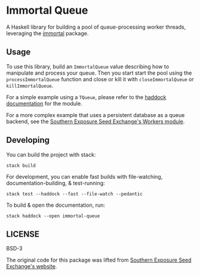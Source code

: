 # Immortal Queue

A Haskell library for building a pool of queue-processing worker threads,
leveraging the [immortal][immortal] package.


## Usage

To use this library, build an `ImmortalQueue` value describing how to
manipulate and process your queue. Then you start start the pool using the
`processImmortalQueue` function and close or kill it with `closeImmortalQueue`
or `killImmortalQueue`.

For a simple example using a `TQueue`, please refer to the [haddock
documentation][hackage] for the module.

For a more complex example that uses a persistent database as a queue backend,
see the [Southern Exposure Seed Exchange's Workers module][sese-workers].


## Developing

You can build the project with stack:

```
stack build
```

For development, you can enable fast builds with file-watching,
documentation-building, & test-running:
```
stack test --haddock --fast --file-watch --pedantic
````

To build & open the documentation, run:

```
stack haddock --open immortal-queue
````


## LICENSE

BSD-3

The original code for this package was lifted from [Southern Exposure Seed
Exchange's website][sese].


[hackage]: https://hackage.haskell.org/package/immortal-queue/docs/Control-Immortal-Queue.html
[sese-workers]: https://github.com/Southern-Exposure-Seed-Exchange/southernexposure.com/blob/develop/server/src/Workers.hs
[immortal]: https://hackage.haskell.org/package/immortal
[sese]: https://github.com/Southern-Exposure-Seed-Exchange/southernexposure.com
